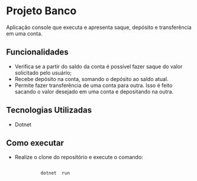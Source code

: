 # Projeto Banco

Aplicação console que executa e apresenta saque, depósito e transferência em uma conta. 

## Funcionalidades 
- Verifica se a partir do saldo da conta é possível fazer saque do valor solicitado pelo usuário;  
- Recebe depósito na conta, somando o depósito ao saldo atual.  
- Permite fazer transferência de uma conta para outra. Isso é feito sacando o valor desejado em uma conta e depositando na outra.    

## Tecnologias Utilizadas 
- Dotnet

## Como executar
- Realize o clone do repositório e execute o comando: 

```

             dotnet  run 

```
